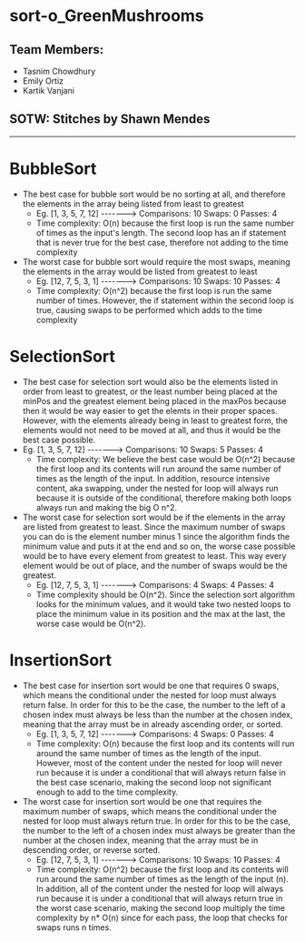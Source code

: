 # sort-o_GreenMushrooms 

## Team Members:
- Tasnim Chowdhury
- Emily Ortiz
- Kartik Vanjani

## SOTW: Stitches by Shawn Mendes

__________________________

# BubbleSort
- The best case for bubble sort would be no sorting at all, and therefore the elements in the array being listed from least to greatest
  - Eg. [1, 3, 5, 7, 12] -------> Comparisons: 10     Swaps: 0     Passes: 4
  - Time complexity: O(n) because the first loop is run the same number of times as the input's length. The second loop has an if statement that is never true for the best case, therefore not adding to the time complexity
- The worst case for bubble sort would require the most swaps, meaning the elements in the array would be listed from greatest to least
  - Eg. [12, 7, 5, 3, 1] -------> Comparisons: 10     Swaps: 10     Passes: 4
  - Time complexity: O(n^2) because the first loop is run the same number of times. However, the if statement within the second loop is true, causing swaps to be performed which adds to the time complexity

# SelectionSort
- The best case for selection sort would also be the elements listed in order from least to greatest, or the least number being placed at the minPos and the greatest element being placed in the maxPos because then it would be way easier to get the elemts in their proper spaces. However, with the elements already being in least to greatest form, the elements would not need to be moved at all, and thus it would be the best case possible. 
- Eg. [1, 3, 5, 7, 12] -------> Comparisons: 10     Swaps: 5     Passes: 4
  - Time complexity: We believe the best case would be O(n^2) because the first loop and its contents will run around the same number of times as the length of the input. In addition, resource intensive content, aka swapping, under the nested for loop will always run because it is outside of the conditional, therefore making both loops always run and making the big O n^2.
- The worst case for selection sort would be if the elements in the array are listed from greatest to least. Since the maximum number of swaps you can do is the element number minus 1 since the algorithm finds the minimum value and puts it at the end and so on, the worse case possible would be to have every element from greatest to least. This way every element would be out of place, and the number of swaps would be the greatest. 
  - Eg. [12, 7, 5, 3, 1] -------> Comparisons: 4    Swaps: 4     Passes: 4
  - Time complexity should be O(n^2). Since the selection sort algorithm looks for the minimum values, and it would take two nested loops to place the minimum value in its position and the max at the last, the worse case would be O(n^2).

# InsertionSort
- The best case for insertion sort would be one that requires 0 swaps, which means the conditional under the nested for loop must always return false. In order for this to be the case, the number to the left of a chosen index must always be less than the number at the chosen index, meaning that the array must be in already ascending order, or sorted. 
  - Eg. [1, 3, 5, 7, 12] -------> Comparisons: 4     Swaps: 0     Passes: 4
  - Time complexity: O(n) because the first loop and its contents will run around the same number of times as the length of the input. However, most of the content under the nested for loop will never run because it is under a conditional that will always return false in the best case scenario, making the second loop not significant enough to add to the time complexity.
- The worst case for insertion sort would be one that requires the maximum number of swaps, which means the conditional under the nested for loop must always return true. In order for this to be the case, the number to the left of a chosen index must always be greater than the number at the chosen index, meaning that the array must be in descending order, or reverse sorted. 
  - Eg. [12, 7, 5, 3, 1] -------> Comparisons: 10     Swaps: 10     Passes: 4
  - Time complexity: O(n^2) because the first loop and its contents will run around the same number of times as the length of the input (n). In addition, all of the content under the nested for loop will always run because it is under a conditional that will always return true in the worst case scenario, making the second loop multiply the time complexity by n* O(n) since for each pass, the loop that checks for swaps runs n times. 
